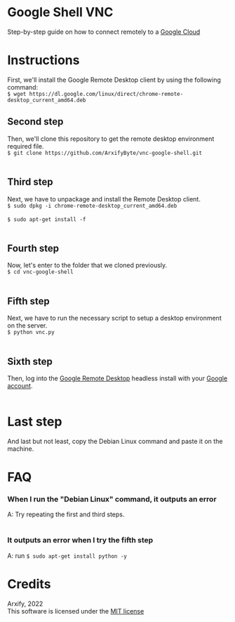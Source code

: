 # Google Shell VNC
Step-by-step guide on how to connect remotely to a [Google Cloud](https://console.cloud.google.com)
# Instructions
First, we'll install the Google Remote Desktop client by using the following command:<br>
`$ wget https://dl.google.com/linux/direct/chrome-remote-desktop_current_amd64.deb`

## Second step

Then, we'll clone this repository to get the remote desktop environment required file.<br>
`$ git clone https://github.com/ArxifyByte/vnc-google-shell.git`<br><br>

## Third step

Next, we have to unpackage and install the Remote Desktop client.<br>
`$ sudo dpkg -i chrome-remote-desktop_current_amd64.deb`<br><br>
`$ sudo apt-get install -f`<br><br>

## Fourth step

Now, let's enter to the folder that we cloned previously.<br>
`$ cd vnc-google-shell`<br><br>

## Fifth step

Next, we have to run the necessary script to setup a desktop environment on the server.<br>
`$ python vnc.py`<br><br>

## Sixth step

Then, log into the [Google Remote Desktop](https://remotedesktop.google.com/headless) headless install with your [Google account](https://myaccount.google.com). <br><br>

# Last step

And last but not least, copy the Debian Linux command and paste it on the machine.

# FAQ
### When I run the "Debian Linux" command, it outputs an error
A: Try repeating the first and third steps.<br><br>

### It outputs an error when I try the fifth step
A: run `$ sudo apt-get install python -y`

# Credits
Arxify, 2022<br>
This software is licensed under the [MIT license](https://github.com/ArxifyByte/vnc-google-shell/tree/main/LICENSE)
